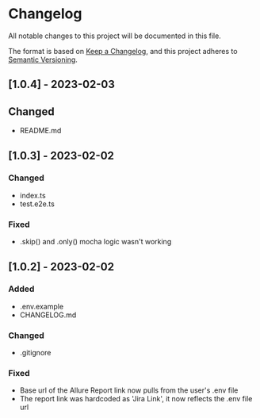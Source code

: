 # Changelog

All notable changes to this project will be documented in this file.

The format is based on [Keep a Changelog](https://keepachangelog.com/en/1.0.0/),
and this project adheres to [Semantic Versioning](https://semver.org/spec/v2.0.0.html).

## [1.0.4] - 2023-02-03

## Changed
- README.md

## [1.0.3] - 2023-02-02

### Changed
- index.ts
- test.e2e.ts

### Fixed
- .skip() and .only() mocha logic wasn't working

## [1.0.2] - 2023-02-02

### Added
- .env.example
- CHANGELOG.md

### Changed
- .gitignore

### Fixed
- Base url of the Allure Report link now pulls from the user's .env file
- The report link was hardcoded as 'Jira Link', it now reflects the .env file url
